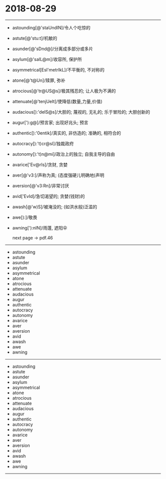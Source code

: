 # 2018-08-29

---

- astounding[@'staUndIN]/令人个吃惊的
- astute[@'stu:t]/机敏的
- asunder[@'sDnd@]/分离成多部分或多片
- asylum[@'saIL@m]/收容所, 保护所
- asymmetrical[EsI'metrIkL]/不平衡的, 不对称的
- atone[@'t@Un]/赎罪, 弥补
- atrocious[@'tr@US@s]/极其残忍的; 让人极为不满的
- attenuate[@'tenjUeIt]/使降低(数量,力量,价值)
- audacious[):'deIS@s]/大胆的; 蔑视的, 无礼的; 乐于冒险的; 大胆创新的
- augur['):g@]/预言家; 出现好兆头; 预言
- authentic[):'0entik]/真实的, 非仿造的; 准确的, 相符合的
- autocracy[):'t)cr@sI]/独裁政府
- autonomy[):'t)n@mi]/政治上的独立; 自我主导的自由
- avarice['Ev@rIs]/贪财, 贪婪
- aver[@'v3:]/声称为真; (态度强硬儿明确地)声明
- aversion[@'v3:Rn]/非常讨厌
- avid['EvId]/急切渴望的; 贪婪(钱财)的
- awash[@'w)S]/被淹没的; (如洪水般)泛滥的
- awe[):]/敬畏
- awning['):nIN]/雨蓬, 遮阳伞

    next page -> pdf.46

---

- astounding
- astute
- asunder
- asylum
- asymmetrical
- atone
- atrocious
- attenuate
- audacious
- augur
- authentic
- autocracy
- autonomy
- avarice
- aver
- aversion
- avid
- awash
- awe
- awning

---

- astounding
- astute
- asunder
- asylum
- asymmetrical
- atone
- atrocious
- attenuate
- audacious
- augur
- authentic
- autocracy
- autonomy
- avarice
- aver
- aversion
- avid
- awash
- awe
- awning

---

